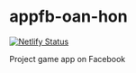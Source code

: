 # appfb-oan-hon
[![Netlify Status](https://api.netlify.com/api/v1/badges/f1bcb74b-2620-4636-87d3-3dfa93c486f2/deploy-status)](https://app.netlify.com/sites/appfb-oan-hon/deploys)

Project game app on Facebook
